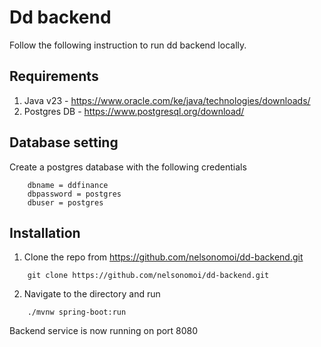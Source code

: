 
# Dd backend

Follow the following instruction to run  dd backend locally.


## Requirements 
1. Java v23 - https://www.oracle.com/ke/java/technologies/downloads/
2. Postgres DB - https://www.postgresql.org/download/


## Database setting
Create a postgres database with the following credentials
```
    dbname = ddfinance
    dbpassword = postgres
    dbuser = postgres
```



## Installation
1. Clone the repo from https://github.com/nelsonomoi/dd-backend.git
```
    git clone https://github.com/nelsonomoi/dd-backend.git
```

2. Navigate to the directory and run
```
    ./mvnw spring-boot:run
```

Backend service is now running on port 8080


